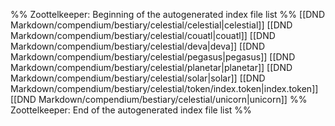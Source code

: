 %% Zoottelkeeper: Beginning of the autogenerated index file list  %%
 [[DND Markdown/compendium/bestiary/celestial/celestial|celestial]]
 [[DND Markdown/compendium/bestiary/celestial/couatl|couatl]]
 [[DND Markdown/compendium/bestiary/celestial/deva|deva]]
 [[DND Markdown/compendium/bestiary/celestial/pegasus|pegasus]]
 [[DND Markdown/compendium/bestiary/celestial/planetar|planetar]]
 [[DND Markdown/compendium/bestiary/celestial/solar|solar]]
 [[DND Markdown/compendium/bestiary/celestial/token/index.token|index.token]]
 [[DND Markdown/compendium/bestiary/celestial/unicorn|unicorn]]
%% Zoottelkeeper: End of the autogenerated index file list  %%

